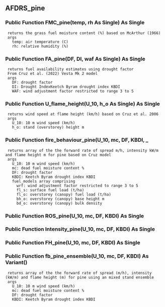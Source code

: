 ## AFDRS_pine

### Public Function FMC_pine(temp, rh As Single) As Single
     returns the grass fuel moisture content (%) based on McArthur (1966)
     args
       temp: air temperature (C)
       rh: relative humidity (%)

### Public Function FA_pine(DF, DI, waf As Single) As Single
     returns fuel availability estimates using drought factor
     From Cruz et al. (2022) Vesta Mk 2 model
     args
       DF: drought factor
       DI: Drought IndexKeetch Byram drought index KBDI
       WAF: wind adjustment factor restricted to range 3 to 5

### Public Function U_flame_height(U_10, h_o As Single) As Single
     returns wind speed at flame height (km/h) based on Cruz et al. 2006
     args
       U_10: 10 m wind speed (km/h)
       h_o: stand (overstorey) height m

### Public Function fire_behaviour_pine(U_10, mc, DF, KBDI, _
     returns array of the the forward rate of spread m/h, intensity kW/m and flame height m for pine based on Cruz model
     args
       U_10: 10 m wind speed (km/h)
       mc: dead fuel moisture content %
       DF: drought factor
       KBDI: Keetch Byram drought index KBDI
       fuel_models array comprising
         wrf: wind adjustment factor restricted to range 3 to 5
         fl_s: surface fuel load (t/ha)
         fl_o: overstorey (canopy) fuel load (t/ha)
         bh_o: overstorey (canopy) base height m
         bd_o: overstorey (canopy) bulk density

### Public Function ROS_pine(U_10, mc, DF, KBDI) As Single

### Public Function Intensity_pine(U_10, mc, DF, KBDI) As Single

### Public Function FH_pine(U_10, mc, DF, KBDI) As Single

### Public Function fb_pine_ensemble(U_10, mc, DF, KBDI) As Variant()
     returns array of the the forward rate of spread (m/h), intensity (kW/m) and flame height (m) for pine using an mixed stand ensemble
     args
       U_10: 10 m wind speed (km/h)
       mc: dead fuel moisture content %
       DF: drought factor
       KBDI: Keetch Byram drought index KBDI
